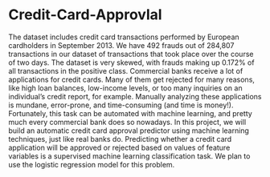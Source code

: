 # Credit-Card-Approvlal
The dataset includes credit card transactions performed by European cardholders in September 2013. We have 492 frauds out of 284,807 transactions in our dataset of transactions that took place over the course of two days. The dataset is very skewed, with frauds making up 0.172% of all transactions in the positive class.
Commercial banks receive a lot of applications for credit cards. Many of them get rejected for many reasons, like high loan balances, low-income levels, or too many inquiries on an individual’s credit report, for example. Manually analyzing these applications is mundane, error-prone, and time-consuming (and time is money!). Fortunately, this task can be automated with machine learning, and pretty much every commercial bank does so nowadays. In this project, we will build an automatic credit card approval predictor using machine learning techniques, just like real banks do. Predicting whether a credit card application will be approved or rejected based on values of feature variables is a supervised machine learning classification task. We plan to use the logistic regression model for this problem.
